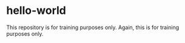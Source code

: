 # hello-world
This repository is for training purposes only.
Again, this is for training purposes only.
